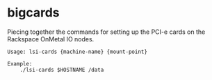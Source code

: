 # bigcards
Piecing together the commands for setting up the PCI-e cards on the Rackspace OnMetal IO nodes.

```
Usage: lsi-cards {machine-name} {mount-point}

Example:
    ./lsi-cards $HOSTNAME /data
```
